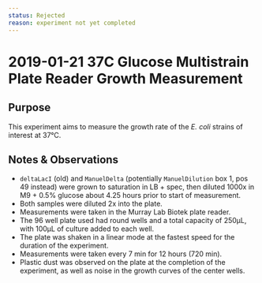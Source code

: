 ```yaml
---
status: Rejected 
reason: experiment not yet completed
---
```


# 2019-01-21 37C Glucose Multistrain Plate Reader Growth Measurement

## Purpose
This experiment aims to measure the growth rate of the *E. coli* strains of interest at 37°C.

## Notes & Observations
* `deltaLacI` (old) and `ManuelDelta` (potentially `ManuelDilution` box 1, pos 49 instead) were grown to saturation in LB + spec, then diluted 1000x in M9 + 0.5% glucose about 4.25 hours prior to start of measurement.
* Both samples were diluted 2x into the plate.
* Measurements were taken in the Murray Lab Biotek plate reader.
* The 96 well plate used had round wells and a total capacity of 250µL, with 100µL of culture added to each well.
* The plate was shaken in a linear mode at the fastest speed for the duration of the experiment.
* Measurements were taken every 7 min for 12 hours (720 min).
* Plastic dust was observed on the plate at the completion of the experiment, as well as noise in the growth curves of the center wells.